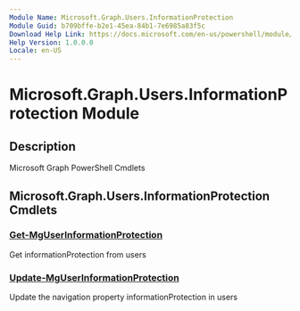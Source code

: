 ```yaml
---
Module Name: Microsoft.Graph.Users.InformationProtection
Module Guid: b709bffe-b2e1-45ea-84b1-7e6985a83f5c
Download Help Link: https://docs.microsoft.com/en-us/powershell/module/microsoft.graph.users.informationprotection
Help Version: 1.0.0.0
Locale: en-US
---
```


# Microsoft.Graph.Users.InformationProtection Module
## Description
Microsoft Graph PowerShell Cmdlets

## Microsoft.Graph.Users.InformationProtection Cmdlets
### [Get-MgUserInformationProtection](Get-MgUserInformationProtection.md)
Get informationProtection from users

### [Update-MgUserInformationProtection](Update-MgUserInformationProtection.md)
Update the navigation property informationProtection in users


